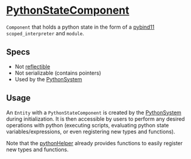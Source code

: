 # [PythonStateComponent](PythonStateComponent.hpp)

`Component` that holds a python state in the form of a [pybind11](https://github.com/pybind/pybind11) `scoped_interpreter` and `module`.

## Specs

* Not [reflectible](https://github.com/phisko/putils/blob/master/reflection.md)
* Not serializable (contains pointers)
* Used by the [PythonSystem](../../systems/python/PythonSystem.md)

## Usage

An `Entity` with a `PythonStateComponent` is created by the [PythonSystem](../../systems/python/PythonSystem.md) during initialization. It is then accessible by users to perform any desired operations with python (executing scripts, evaluating python state variables/expressions, or even registering new types and functions).

Note that the [pythonHelper](../../helpers/pythonHelper.md) already provides functions to easily register new types and functions.